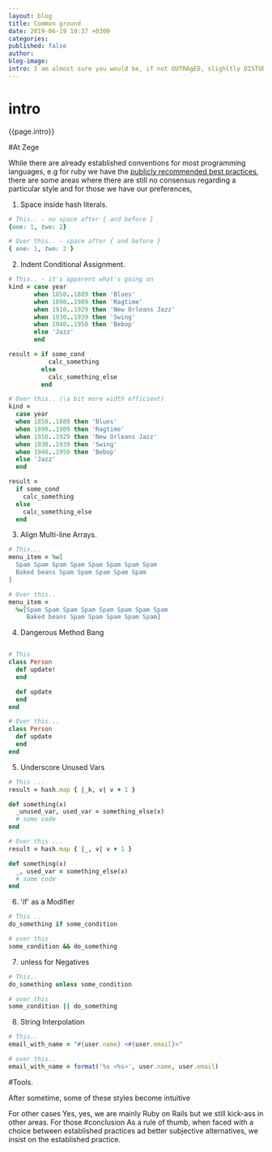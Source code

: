 ```yaml
---
layout: blog
title: Common ground
date: 2019-06-19 10:37 +0300
categories: 
published: false
author: 
blog-image: 
intro: I am almost sure you would be, if not OUTRAgED, slighltly DISTURBed if I dEcided To raNdomly switch the caSes for MY sentenCes in A Post. Unless there is a good reason, a justification of some sorts you would probably quit reading after the first few sentences. Why? convention, you have expectations when it comes to capitalization in writing. The value of convention becomes even clearer when you can clearly read through and understand written stories without having to stop to try and figure out what is being communicated. Like most written stories code is no different. 
---
```


# intro
{{page.intro}}


#At Zege

While there are already established conventions for most programming languages, e.g for ruby we have the [publicly recommended best practices](https://github.com/rubocop-hq/ruby-style-guide), there are some areas where there are still no consensus regarding a particular style and for those we have our preferences,
  
 
  1. Space inside hash literals.

```ruby
# This.. - no space after { and before }
{one: 1, two: 2}

# Over this.. - space after { and before }
{ one: 1, two: 2 }
```

  2. Indent Conditional Assignment.

```ruby
# This.. - it's apparent what's going on
kind = case year
       when 1850..1889 then 'Blues'
       when 1890..1909 then 'Ragtime'
       when 1910..1929 then 'New Orleans Jazz'
       when 1930..1939 then 'Swing'
       when 1940..1950 then 'Bebop'
       else 'Jazz'
       end

result = if some_cond
           calc_something
         else
           calc_something_else
         end

# Over this.. (\a bit more width efficient)
kind =
  case year
  when 1850..1889 then 'Blues'
  when 1890..1909 then 'Ragtime'
  when 1910..1929 then 'New Orleans Jazz'
  when 1930..1939 then 'Swing'
  when 1940..1950 then 'Bebop'
  else 'Jazz'
  end

result =
  if some_cond
    calc_something
  else
    calc_something_else
  end
```

  3. Align Multi-line Arrays.

```ruby
# This...
menu_item = %w[
  Spam Spam Spam Spam Spam Spam Spam Spam
  Baked beans Spam Spam Spam Spam Spam
]

# Over this..
menu_item =
  %w[Spam Spam Spam Spam Spam Spam Spam Spam
     Baked beans Spam Spam Spam Spam Spam]
```

  4. Dangerous Method Bang

```ruby

# This
class Person
  def update!
  end

  def update
  end
end

# Over this...
class Person
  def update
  end
end
```

  5. Underscore Unused Vars

```ruby
# This ...
result = hash.map { |_k, v| v + 1 }

def something(x)
  _unused_var, used_var = something_else(x)
  # some code
end

# Over this ...
result = hash.map { |_, v| v + 1 }

def something(x)
  _, used_var = something_else(x)
  # some code
end
```

  6. 'if' as a Modifier

```ruby
# This ..
do_something if some_condition

# over this
some_condition && do_something
```

  7. unless for Negatives
   
```ruby
# This..
do_something unless some_condition

# over this
some_condition || do_something
```
  8. String Interpolation
```ruby
# This..
email_with_name = "#{user.name} <#{user.email}>"

# over this..
email_with_name = format('%s <%s>', user.name, user.email)
```


#Tools.

After sometime, some of these styles become intuitive

For other cases
Yes, yes, we are mainly Ruby on Rails but we still kick-ass in other areas. For those
#conclusion
As a rule of thumb, when faced with a choice between established practices ad  better subjective alternatives, we insist on the established practice.



